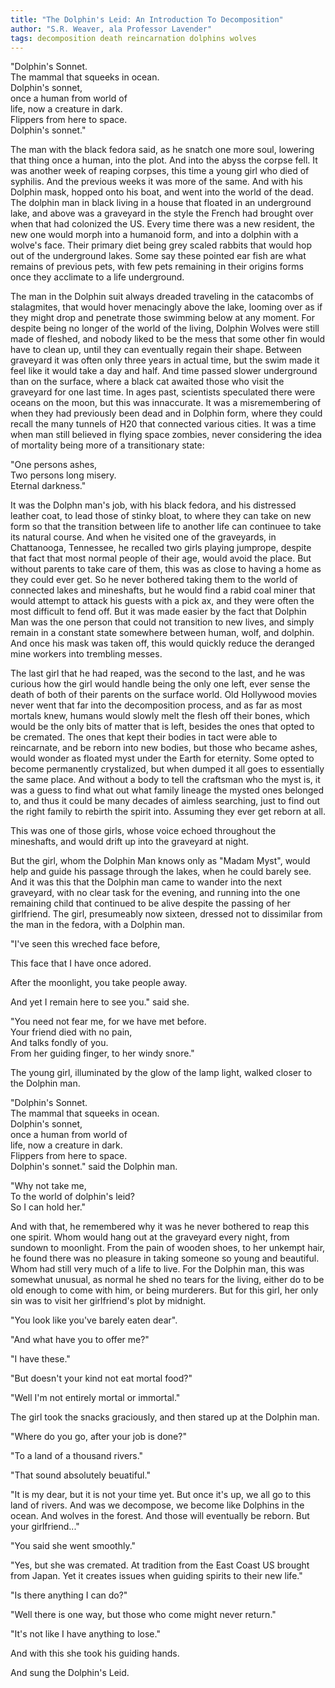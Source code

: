 ```yaml
---
title: "The Dolphin's Leid: An Introduction To Decomposition"
author: "S.R. Weaver, ala Professor Lavender"
tags: decomposition death reincarnation dolphins wolves
---
```

"Dolphin's Sonnet.<br />
The mammal that squeeks in ocean.<br />
Dolphin's sonnet,<br />
once a human from world of<br />
life, now a creature in dark.<br />
Flippers from here to space.<br />
Dolphin's sonnet."

The man with the black fedora said, as he snatch one more soul, lowering that thing once a human, into the plot. And into the abyss the corpse fell. It was another week of reaping corpses, this time a young girl who died of syphilis. And the previous weeks it was more of the same. And with his Dolphin mask, hopped onto his boat, and went into the world of the dead. The dolphin man in black living in a house that floated in an underground lake, and above was a graveyard in the style the French had brought over when that had colonized the US. Every time there was a new resident, the new one would morph into a humanoid form, and into a dolphin with a wolve's face. Their primary diet being grey scaled rabbits that would hop out of the underground lakes. Some say these pointed ear fish are what remains of previous pets, with few pets remaining in their origins forms once they acclimate to a life underground.

The man in the Dolphin suit always dreaded traveling in the catacombs of stalagmites, that would hover menacingly above the lake, looming over as if they might drop and penetrate those swimming below at any moment. For despite being no longer of the world of the living, Dolphin Wolves were still made of fleshed, and nobody liked to be the mess that some other fin would have to clean up, until they can eventually regain their shape. Between graveyard it was often only three years in actual time, but the swim made it feel like it would take a day and half. And time passed slower underground than on the surface, where a black cat awaited those who visit the graveyard for one last time. In ages past, scientists speculated there were oceans on the moon, but this was innaccurate. It was a misremembering of when they had previously been dead and in Dolphin form, where they could recall the many tunnels of H20 that connected various cities. It was a time when man still believed in flying space zombies, never considering the idea of mortality being more of a transitionary state:

"One persons ashes,<br />
Two persons long misery.<br />
Eternal darkness."

It was the Dolphn man's job, with his black fedora, and his distressed leather coat, to lead those of stinky bloat, to where they can take on new form so that the transition between life to another life can continuee to take its natural course. And when he visited one of the graveyards, in Chattanooga, Tennessee, he recalled two girls playing jumprope, despite that fact that most normal people of their age, would avoid the place. But without parents to take care of them, this was as close to having a home as they could ever get. So he never bothered taking them to the world of connected lakes and mineshafts, but he would find a rabid coal miner that would attempt to attack his guests with a pick ax, and they were often the most difficult to fend off. But it was made easier by the fact that Dolphin Man was the one person that could not transition to new lives, and simply remain in a constant state somewhere between human, wolf, and dolphin. And once his mask was taken off, this would quickly reduce the deranged mine workers into trembling messes.

The last girl that he had reaped, was the second to the last, and he was curious how the girl would handle being the only one left, ever sense the death of both of their parents on the surface world. Old Hollywood movies never went that far into the decomposition process, and as far as most mortals knew, humans would slowly melt the flesh off their bones, which would be the only bits of matter that is left, besides the ones that opted to be cremated. The ones that kept their bodies in tact were able to reincarnate, and be reborn into new bodies, but those who became ashes, would wonder as floated myst under the Earth for eternity. Some opted to become permanently crystalized, but when dumped it all goes to essentially the same place. And without a body to tell the craftsman who the myst is, it was a guess to find what out what family lineage the mysted ones belonged to, and thus it could be many decades of aimless searching, just to find out the right family to rebirth the spirit into. Assuming they ever get reborn at all.

This was one of those girls, whose voice echoed throughout the mineshafts, and would drift up into the graveyard at night.

But the girl, whom the Dolphin Man knows only as "Madam Myst", would help and guide his passage through the lakes, when he could barely see. And it was this that the Dolphin man came to wander into the next graveyard, with no clear task for the evening, and running into the one remaining child that continued to be alive despite the passing of her girlfriend. The girl, presumeably now sixteen, dressed not to dissimilar from the man in the fedora, with a Dolphin man.

"I've seen this wreched face before,

This face that I have once adored.

After the moonlight, you take people away.

And yet I remain here to see you." said she.

"You need not fear me, for we have met before.<br />
Your friend died with no pain,<br />
And talks fondly of you.<br />
From her guiding finger, to her windy snore."

The young girl, illuminated by the glow of the lamp light, walked closer to the Dolphin man.

"Dolphin's Sonnet.<br />
The mammal that squeeks in ocean.<br />
Dolphin's sonnet,<br />
once a human from world of<br />
life, now a creature in dark.<br />
Flippers from here to space.<br />
Dolphin's sonnet." said the Dolphin man.

"Why not take me,<br />
To the world of dolphin's leid?<br />
So I can hold her."

And with that, he remembered why it was he never bothered to reap this one spirit. Whom would hang out at the graveyard every night, from sundown to moonlight. From the pain of wooden shoes, to her unkempt hair, he found there was no pleasure in taking someone so young and beautiful. Whom had still very much of a life to live. For the Dolphin man, this was somewhat unusual, as normal he shed no tears for the living, either do to be old enough to come with him, or being murderers. But for this girl, her only sin was to visit her girlfriend's plot by midnight.

"You look like you've barely eaten dear".

"And what have you to offer me?"

"I have these."

"But doesn't your kind not eat mortal food?"

"Well I'm not entirely mortal or immortal."

The girl took the snacks graciously, and then stared up at the Dolphin man.

"Where do you go, after your job is done?"

"To a land of a thousand rivers."

"That sound absolutely beuatiful."

"It is my dear, but it is not your time yet. But once it's up, we all go to this land of rivers. And was we decompose, we become like Dolphins in the ocean. And wolves in the forest. And those will eventually be reborn. But your girlfriend..."

"You said she went smoothly."

"Yes, but she was cremated. At tradition from the East Coast US brought from Japan. Yet it creates issues when guiding spirits to their new life."

"Is there anything I can do?"

"Well there is one way, but those who come might never return."

"It's not like I have anything to lose."

And with this she took his guiding hands.

And sung the Dolphin's Leid.
